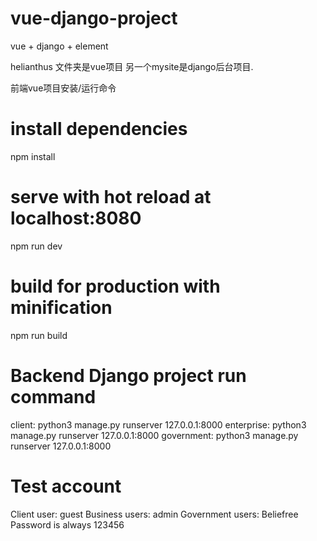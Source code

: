 # vue-django-project
vue + django + element 

helianthus 文件夹是vue项目
另一个mysite是django后台项目.

前端vue项目安装/运行命令
# install dependencies
npm install

# serve with hot reload at localhost:8080
npm run dev

# build for production with minification
npm run build

# Backend Django project run command
client: python3 manage.py runserver 127.0.0.1:8000
enterprise: python3 manage.py runserver 127.0.0.1:8000
government: python3 manage.py runserver 127.0.0.1:8000

# Test account
Client user: guest
Business users: admin
Government users: Beliefree
Password is always 123456